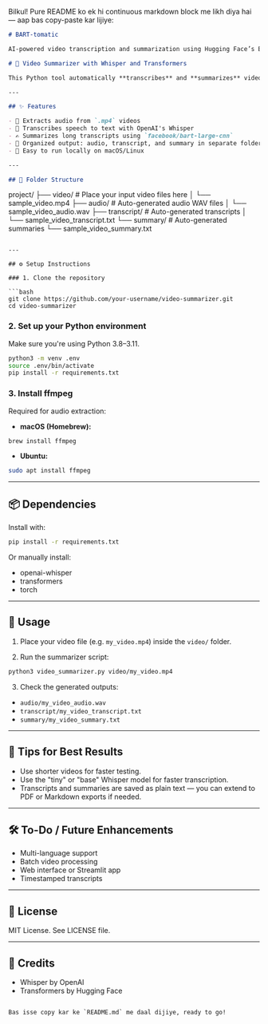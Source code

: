 Bilkul! Pure README ko ek hi continuous markdown block me likh diya hai — aap bas copy-paste kar lijiye:

```markdown
# BART-tomatic

AI-powered video transcription and summarization using Hugging Face’s BART and OpenAI Whisper. Fast, accurate, and organized outputs.

# 🎥 Video Summarizer with Whisper and Transformers

This Python tool automatically **transcribes** and **summarizes** video files using [OpenAI Whisper](https://github.com/openai/whisper) and Hugging Face Transformers.

---

## ✨ Features

- 📼 Extracts audio from `.mp4` videos  
- 🧠 Transcribes speech to text with OpenAI's Whisper  
- ✍️ Summarizes long transcripts using `facebook/bart-large-cnn`  
- 📁 Organized output: audio, transcript, and summary in separate folders  
- 🔧 Easy to run locally on macOS/Linux  

---

## 📂 Folder Structure

```

project/
├── video/       # Place your input video files here
│   └── sample\_video.mp4
├── audio/       # Auto-generated audio WAV files
│   └── sample\_video\_audio.wav
├── transcript/  # Auto-generated transcripts
│   └── sample\_video\_transcript.txt
└── summary/     # Auto-generated summaries
└── sample\_video\_summary.txt

````

---

## ⚙️ Setup Instructions

### 1. Clone the repository

```bash
git clone https://github.com/your-username/video-summarizer.git
cd video-summarizer
````

### 2. Set up your Python environment

Make sure you're using Python 3.8–3.11.

```bash
python3 -m venv .env
source .env/bin/activate
pip install -r requirements.txt
```

### 3. Install ffmpeg

Required for audio extraction:

* **macOS (Homebrew):**

```bash
brew install ffmpeg
```

* **Ubuntu:**

```bash
sudo apt install ffmpeg
```

---

## 📦 Dependencies

Install with:

```bash
pip install -r requirements.txt
```

Or manually install:

* openai-whisper
* transformers
* torch

---

## 🚀 Usage

1. Place your video file (e.g. `my_video.mp4`) inside the `video/` folder.

2. Run the summarizer script:

```bash
python3 video_summarizer.py video/my_video.mp4
```

3. Check the generated outputs:

* `audio/my_video_audio.wav`
* `transcript/my_video_transcript.txt`
* `summary/my_video_summary.txt`

---

## 🧪 Tips for Best Results

* Use shorter videos for faster testing.
* Use the "tiny" or "base" Whisper model for faster transcription.
* Transcripts and summaries are saved as plain text — you can extend to PDF or Markdown exports if needed.

---

## 🛠 To-Do / Future Enhancements

* Multi-language support
* Batch video processing
* Web interface or Streamlit app
* Timestamped transcripts

---

## 📜 License

MIT License. See LICENSE file.

---

## 🙌 Credits

* Whisper by OpenAI
* Transformers by Hugging Face

```

Bas isse copy kar ke `README.md` me daal dijiye, ready to go!
```
